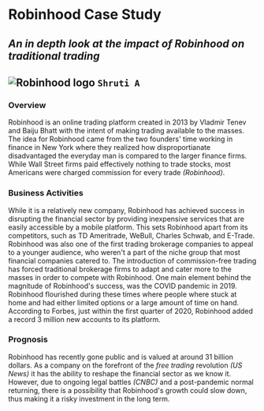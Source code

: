 # Robinhood Case Study
## *An in depth look at the impact of Robinhood on traditional trading* 
![Robinhood logo](https://cdn-images-1.medium.com/max/1200/1*d7fYAnWUS9rDntWGdABxPw.png)
`Shruti A`
---
### Overview
Robinhood is an online trading platform created in 2013 by Vladmir Tenev and Baiju Bhatt with the intent of making trading available to the masses. The idea for Robinhood came from the two founders' time working in finance in New York where they realized how disproportianate disadvantaged the everyday man is compared to the larger finance firms. While Wall Street firms paid effectively nothing to trade stocks, most Americans were charged commission for every trade *(Robinhood)*.

### Business Activities
While it is a relatively new company, Robinhood has achieved success in disrupting the financial sector by providing inexpensive services that are easily accessible by a mobile platform. This sets Robinhood apart from its competitors, such as TD Ameritrade, WeBull, Charles Schwab, and E-Trade. Robinhood was also one of the first trading brokerage companies to appeal to a younger audience, who weren't a part of the niche group that most financial companies catered to. The introduction of commission-free trading has forced traditional brokerage firms to adapt and cater more to the masses in order to compete with Robinhood. One main element behind the magnitude of Robinhood's success, was the COVID pandemic in 2019. Robinhood flourished during these times where people where stuck at home and had either limited options or a large amount of time on hand. According to Forbes, just within the first quarter of 2020, Robinhood added a record 3 million new accounts to its platform. 

### Prognosis
Robinhood has recently gone public and is valued at around 31 billion dollars. As a company on the forefront of the *free trading* revolution *(US News)* it has the ability to reshape the financial sector as we know it. However, due to ongoing legal battles *(CNBC)* and a post-pandemic normal returning, there is a possibility that Robinhood's growth could slow down, thus making it a risky investment in the long term.


